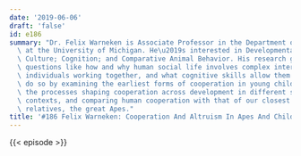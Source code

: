 ```yaml
---
date: '2019-06-06'
draft: 'false'
id: e186
summary: "Dr. Felix Warneken is Associate Professor in the Department of Psychology\
  \ at the University of Michigan. He\u2019s interested in Developmental Psychology;\
  \ Culture; Cognition; and Comparative Animal Behavior. His research group addresses\
  \ questions like how and why human social life involves complex interactions between\
  \ individuals working together, and what cognitive skills allow them to do so. They\
  \ do so by examining the earliest forms of cooperation in young children, untangling\
  \ the processes shaping cooperation across development in different sociocultural\
  \ contexts, and comparing human cooperation with that of our closest evolutionary\
  \ relatives, the great Apes."
title: '#186 Felix Warneken: Cooperation And Altruism In Apes And Children'
---
```

{{< episode >}}
